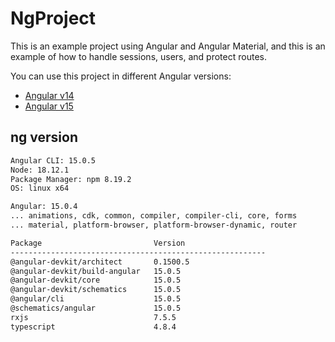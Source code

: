 # NgProject

This is an example project using Angular and Angular Material, and this is an example of how to handle sessions, users, and protect routes.

You can use this project in different Angular versions:

- [Angular v14](https://github.com/nicobytes/ng-project/tree/angular-v14)
- [Angular v15](https://github.com/nicobytes/ng-project/tree/angular-v15)

## ng version

```bash
Angular CLI: 15.0.5
Node: 18.12.1
Package Manager: npm 8.19.2
OS: linux x64

Angular: 15.0.4
... animations, cdk, common, compiler, compiler-cli, core, forms
... material, platform-browser, platform-browser-dynamic, router

Package                         Version
---------------------------------------------------------
@angular-devkit/architect       0.1500.5
@angular-devkit/build-angular   15.0.5
@angular-devkit/core            15.0.5
@angular-devkit/schematics      15.0.5
@angular/cli                    15.0.5
@schematics/angular             15.0.5
rxjs                            7.5.5
typescript                      4.8.4
```
